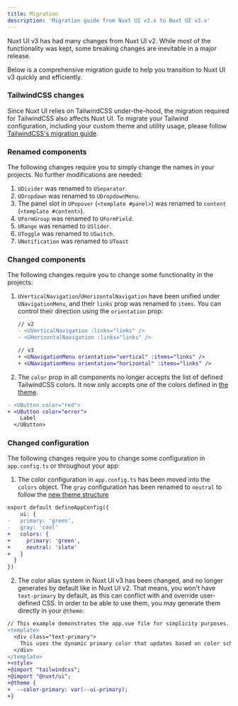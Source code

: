 ```yaml
---
title: Migration
description: 'Migration guide from Nuxt UI v2.x to Nuxt UI v3.x'
---
```


Nuxt UI v3 has had many changes from Nuxt UI v2. While most of the functionality was kept, some breaking changes are inevitable in a major release.

Below is a comprehensive migration guide to help you transition to Nuxt UI v3 quickly and efficiently.


### TailwindCSS changes
Since Nuxt UI relies on TailwindCSS under-the-hood, the migration required for TailwindCSS also affects Nuxt UI. To migrate your Tailwind configuration, including your custom theme and utility usage, please follow [TailwindCSS's migration guide](https://tailwindcss.com/docs/v4-beta).

### Renamed components
The following changes require you to simply change the names in your projects. No further modifications are needed:

1. `UDivider` was renamed to `USeparator`.
2. `UDropdown` was renamed to `UDropdownMenu`.
3. The panel slot in `UPopover` (`<template #panel>`) was renamed to `content` (`<template #content>`).
4. `UFormGroup` was renamed to `UFormField`.
5. `URange` was renamed to `USlider`.
6. `UToggle` was renamed to `USwitch`.
7. `UNotification` was renamed to `UToast`

### Changed components
The following changes require you to change some functionality in the projects:

1. `UVerticalNavigation`/`UHorizontalNavigation` have been unified under `UNavigationMenu`, and their `links` prop was renamed to `items`. You can control their direction using the `orientation` prop:

   ```diff
   // v2
   - <UVerticalNavigation :links="links" />
   - <UHorizontalNavigation :links="links" />

   // v3
   + <UNavigationMenu orientation="vertical" :items="links" />
   + <UNavigationMenu orientation="horizontal" :items="links" />
   ```

2. The `color` prop in all components no longer accepts the list of defined TailwindCSS colors. It now only accepts one of the colors defined in [the theme](/getting-started/theme#colors).

  ```diff
  - <UButton color="red">
  + <UButton color="error">
      Label
    </UButton>
  ```

### Changed configuration
The following changes require you to change some configuration in `app.config.ts` or throughout your app:

1. The color configuration in `app.config.ts` has been moved into the `colors` object. The `gray` configuration has been renamed to `neutral` to follow the [new theme structure](/getting-started/theme#colors)
  ```diff
  export default defineAppConfig({
	  ui: {
  -   primary: 'green',
  -   gray: 'cool'
  +   colors: {
  +     primary: 'green',
  +     neutral: 'slate'
  +   }
    }
  })
  ```

2. The color alias system in Nuxt UI v3 has been changed, and no longer generates by default like in Nuxt UI v2. That means, you won't have `text-primary` by default, as this can conflict with and override user-defined CSS. In order to be able to use them, you may generate them directly in your `@theme`:
  ```diff
  // This example demonstrates the app.vue file for simplicity purposes. However, the template can be present in any one of your pages, layouts, or components.
  <template>
    <div class="text-primary">
      This uses the dynamic primary color that updates based on color scheme!
    </div>
  </template>
  +<style>
  +@import "tailwindcss";
  +@import "@nuxt/ui";
  +@theme {
  +  --color-primary: var(--ui-primary);
  +}
  ```
  
